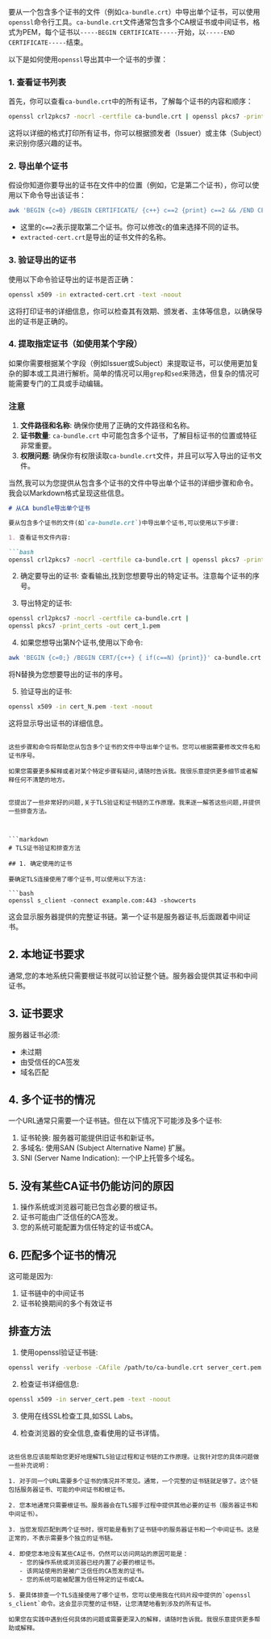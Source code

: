 要从一个包含多个证书的文件（例如`ca-bundle.crt`）中导出单个证书，可以使用`openssl`命令行工具。`ca-bundle.crt`文件通常包含多个CA根证书或中间证书，格式为PEM，每个证书以`-----BEGIN CERTIFICATE-----`开始，以`-----END CERTIFICATE-----`结束。

以下是如何使用`openssl`导出其中一个证书的步骤：

### 1. 查看证书列表

首先，你可以查看`ca-bundle.crt`中的所有证书，了解每个证书的内容和顺序：

```bash
openssl crl2pkcs7 -nocrl -certfile ca-bundle.crt | openssl pkcs7 -print_certs -text -noout
```

这将以详细的格式打印所有证书，你可以根据颁发者（Issuer）或主体（Subject）来识别你感兴趣的证书。

### 2. 导出单个证书

假设你知道你要导出的证书在文件中的位置（例如，它是第二个证书），你可以使用以下命令导出该证书：

```bash
awk 'BEGIN {c=0} /BEGIN CERTIFICATE/ {c++} c==2 {print} c==2 && /END CERTIFICATE/ {exit}' ca-bundle.crt > extracted-cert.crt
```

- 这里的`c==2`表示提取第二个证书。你可以修改`c`的值来选择不同的证书。
- `extracted-cert.crt`是导出的证书文件的名称。

### 3. 验证导出的证书

使用以下命令验证导出的证书是否正确：

```bash
openssl x509 -in extracted-cert.crt -text -noout
```

这将打印证书的详细信息，你可以检查其有效期、颁发者、主体等信息，以确保导出的证书是正确的。

### 4. 提取指定证书（如使用某个字段）

如果你需要根据某个字段（例如Issuer或Subject）来提取证书，可以使用更加复杂的脚本或工具进行解析。简单的情况可以用`grep`和`sed`来筛选，但复杂的情况可能需要专门的工具或手动编辑。

### 注意

1. **文件路径和名称**: 确保你使用了正确的文件路径和名称。
2. **证书数量**: `ca-bundle.crt` 中可能包含多个证书，了解目标证书的位置或特征非常重要。
3. **权限问题**: 确保你有权限读取`ca-bundle.crt`文件，并且可以写入导出的证书文件。



当然,我可以为您提供从包含多个证书的文件中导出单个证书的详细步骤和命令。我会以Markdown格式呈现这些信息。



```markdown
# 从CA bundle导出单个证书

要从包含多个证书的文件(如`ca-bundle.crt`)中导出单个证书,可以使用以下步骤:

1. 查看证书文件内容:

```bash
openssl crl2pkcs7 -nocrl -certfile ca-bundle.crt | openssl pkcs7 -print_certs -text -noout
```

2. 确定要导出的证书:
   查看输出,找到您想要导出的特定证书。注意每个证书的序号。

3. 导出特定的证书:

```bash
openssl crl2pkcs7 -nocrl -certfile ca-bundle.crt | 
openssl pkcs7 -print_certs -out cert_1.pem
```

4. 如果您想导出第N个证书,使用以下命令:

```bash
awk 'BEGIN {c=0;} /BEGIN CERT/{c++} { if(c==N) {print}}' ca-bundle.crt > cert_N.pem
```

将N替换为您想要导出的证书的序号。

5. 验证导出的证书:

```bash
openssl x509 -in cert_N.pem -text -noout
```

这将显示导出证书的详细信息。
```

这些步骤和命令将帮助您从包含多个证书的文件中导出单个证书。您可以根据需要修改文件名和证书序号。

如果您需要更多解释或者对某个特定步骤有疑问,请随时告诉我。我很乐意提供更多细节或者解释任何不清楚的地方。​​​​​​​​​​​​​​​​


您提出了一些非常好的问题,关于TLS验证和证书链的工作原理。我来逐一解答这些问题,并提供一些排查方法。



```markdown
# TLS证书验证和排查方法

## 1. 确定使用的证书

要确定TLS连接使用了哪个证书,可以使用以下方法:

```bash
openssl s_client -connect example.com:443 -showcerts
```

这会显示服务器提供的完整证书链。第一个证书是服务器证书,后面跟着中间证书。

## 2. 本地证书要求

通常,您的本地系统只需要根证书就可以验证整个链。服务器会提供其证书和中间证书。

## 3. 证书要求

服务器证书必须:
- 未过期
- 由受信任的CA签发
- 域名匹配

## 4. 多个证书的情况

一个URL通常只需要一个证书链。但在以下情况下可能涉及多个证书:

1. 证书轮换: 服务器可能提供旧证书和新证书。
2. 多域名: 使用SAN (Subject Alternative Name) 扩展。
3. SNI (Server Name Indication): 一个IP上托管多个域名。

## 5. 没有某些CA证书仍能访问的原因

1. 操作系统或浏览器可能已包含必要的根证书。
2. 证书可能由广泛信任的CA签发。
3. 您的系统可能配置为信任特定的证书或CA。

## 6. 匹配多个证书的情况

这可能是因为:
1. 证书链中的中间证书
2. 证书轮换期间的多个有效证书

## 排查方法

1. 使用openssl验证证书链:

```bash
openssl verify -verbose -CAfile /path/to/ca-bundle.crt server_cert.pem
```

2. 检查证书详细信息:

```bash
openssl x509 -in server_cert.pem -text -noout
```

3. 使用在线SSL检查工具,如SSL Labs。

4. 检查浏览器的安全信息,查看使用的证书详情。
```

这些信息应该能帮助您更好地理解TLS验证过程和证书链的工作原理。让我针对您的具体问题做一些补充说明：

1. 对于同一个URL需要多个证书的情况并不常见。通常，一个完整的证书链就足够了。这个链包括服务器证书、可能的中间证书和根证书。

2. 您本地通常只需要根证书。服务器会在TLS握手过程中提供其他必要的证书（服务器证书和中间证书）。

3. 当您发现匹配到两个证书时，很可能是看到了证书链中的服务器证书和一个中间证书。这是正常的，不表示需要多个独立的证书链。

4. 即使您本地没有某些CA证书，仍然可以访问网站的原因可能是：
   - 您的操作系统或浏览器已经内置了必要的根证书。
   - 该网站使用的是被广泛信任的CA签发的证书。
   - 您的系统可能被配置为信任特定的证书或CA。

5. 要具体排查一个TLS连接使用了哪个证书，您可以使用我在代码片段中提供的`openssl s_client`命令。这会显示完整的证书链，让您清楚地看到涉及的所有证书。

如果您在实践中遇到任何具体的问题或需要更深入的解释，请随时告诉我。我很乐意提供更多帮助或解释。​​​​​​​​​​​​​​​​
